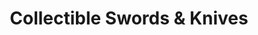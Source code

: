 ---
title: "Collectible Swords & Knives"
url: /lincoln-city/collectible-swords-und-knives/
shop: Waffen
---